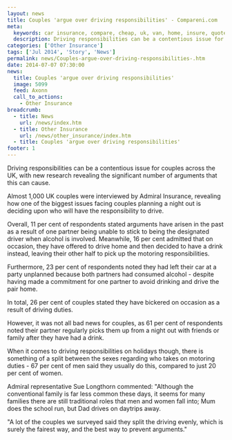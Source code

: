 ```yaml
---
layout: news
title: Couples 'argue over driving responsibilities' - Compareni.com
meta:
  keywords: car insurance, compare, cheap, uk, van, home, insure, quotes, online, comparison, bike, loans, life
  description: Driving responsibilities can be a contentious issue for couples across the UK, with new research revealing the significant number of arguments that this can cause
categories: ['Other Insurance']
tags: ['Jul 2014', 'Story', 'News']
permalink: news/Couples-argue-over-driving-responsibilities-.htm
date: 2014-07-07 07:30:00
news:
  title: Couples 'argue over driving responsibilities'
  image: 5099
  feed: Axonn
  call_to_actions:
    - Other Insurance
breadcrumb:
  - title: News
    url: /news/index.htm
  - title: Other Insurance
    url: /news/other_insurance/index.htm
  - title: Couples 'argue over driving responsibilities'
footer: 1
---
```


Driving responsibilities can be a contentious issue for couples across the UK, with new research revealing the significant number of arguments that this can cause.

Almost 1,000 UK couples were interviewed by Admiral Insurance, revealing how one of the biggest issues facing couples planning a night out is deciding upon who will have the responsibility to drive.

Overall, 11 per cent of respondents stated arguments have arisen in the past as a result of one partner being unable to stick to being the designated driver when alcohol is involved. Meanwhile, 16 per cent admitted that on occasion, they have offered to drive home and then decided to have a drink instead, leaving their other half to pick up the motoring responsibilities.

Furthermore, 23 per cent of respondents noted they had left their car at a party unplanned because both partners had consumed alcohol - despite having made a commitment for one partner to avoid drinking and drive the pair home.

In total, 26 per cent of couples stated they have bickered on occasion as a result of driving duties.

However, it was not all bad news for couples, as 61 per cent of respondents noted their partner regularly picks them up from a night out with friends or family after they have had a drink.

When it comes to driving responsibilities on holidays though, there is something of a split between the sexes regarding who takes on motoring duties - 67 per cent of men said they usually do this, compared to just 20 per cent of women.

Admiral representative Sue Longthorn commented: &quot;Although the conventional family is far less common these days, it seems for many families there are still traditional roles that men and women fall into; Mum does the school run, but Dad drives on daytrips away.

&quot;A lot of the couples we surveyed said they split the driving evenly, which is surely the fairest way, and the best way to prevent arguments.&quot;
